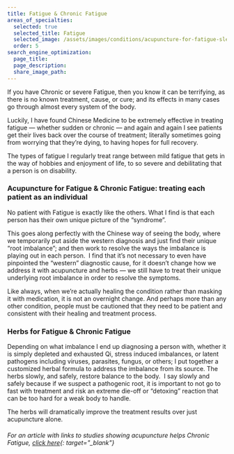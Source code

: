 ```yaml
---
title: Fatigue & Chronic Fatigue
areas_of_specialties:
  selected: true
  selected_title: Fatigue
  selected_image: /assets/images/conditions/acupuncture-for-fatigue-sleepiness.jpg
  order: 5
search_engine_optimization:
  page_title:
  page_description:
  share_image_path:
---
```


If you have Chronic or severe Fatigue, then you know it can be terrifying, as there is no known treatment, cause, or cure; and its effects in many cases go through almost every system of the body.

Luckily, I have found Chinese Medicine to be extremely effective in treating fatigue — whether sudden or chronic — and again and again I see patients get their lives back over the course of treatment; literally sometimes going from worrying that they’re dying, to having hopes for full recovery.

The types of fatigue I regularly treat range between mild fatigue that gets in the way of hobbies and enjoyment of life, to so severe and debilitating that a person is on disability.

### Acupuncture for Fatigue & Chronic Fatigue: treating each patient as an individual

No patient with Fatigue is exactly like the others. What I find is that each person has their own unique picture of the “syndrome”.

This goes along perfectly with the Chinese way of seeing the body, where we temporarily put aside the western diagnosis and just find their unique “root imbalance”; and then work to resolve the ways the imbalance is playing out in each person. &nbsp;I find that it’s not necessary to even have pinpointed the “western” diagnostic cause, for it doesn’t change how we address it with acupuncture and herbs — we still have to treat their unique underlying root imbalance in order to resolve the symptoms.

Like always, when we’re actually healing the condition rather than masking it with medication, it is not an overnight change. And perhaps more than any other condition, people must be cautioned that they need to be patient and consistent with their healing and treatment process.

### Herbs for Fatigue & Chronic Fatigue

Depending on what imbalance I end up diagnosing a person with, whether it is simply depleted and exhausted Qi, stress induced imbalances, or latent pathogens including viruses, parasites, fungus, or others; I put together a customized herbal formula to address the imbalance from its source. The herbs slowly, and safely, restore balance to the body. &nbsp;I say slowly and safely because if we suspect a pathogenic root, it is important to not go to fast with treatment and risk an extreme die-off or “detoxing” reaction that can be too hard for a weak body to handle.

The herbs will dramatically improve the treatment results over just acupuncture alone.

###### For an article with links to studies showing acupuncture helps Chronic Fatigue, [click here](https://www.verywellhealth.com/acupuncture-for-chronic-fatigue-syndrome-715648){: target="_blank"}
